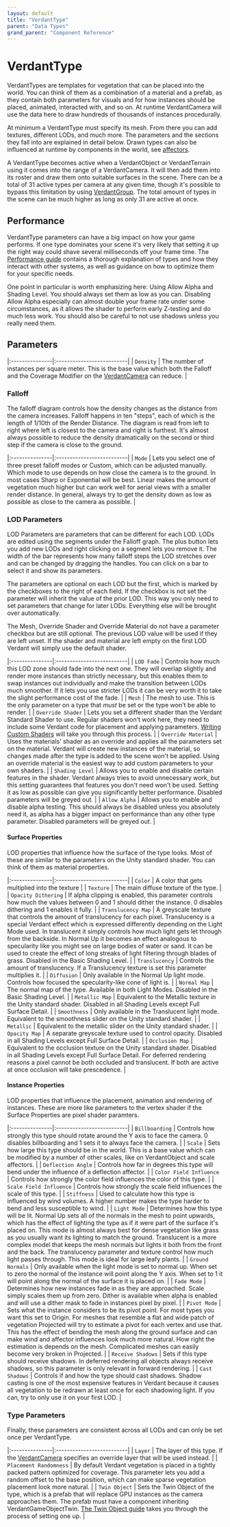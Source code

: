 ```yaml
---
layout: default
title: "VerdantType"
parent: "Data Types"
grand_parent: "Component Reference"
---
```


# VerdantType

VerdantTypes are templates for vegetation that can be placed into the world. You can think of them as a combination of a material and a prefab, as they contain both parameters for visuals and for how instances should be placed, animated, interacted with, and so on. At runtime VerdantCamera will use the data here to draw hundreds of thousands of instances procedurally.

At minimum a VerdantType must specify its mesh. From there you can add textures, different LODs, and much more. The parameters and the sections they fall into are explained in detail below. Drawn types can also be influenced at runtime by components in the world, see [affectors](../Affectors/index.html).

A VerdantType becomes active when a VerdantObject or VerdantTerrain using it comes into the range of a VerdantCamera. It will then add them into its roster and draw them onto suitable surfaces in the scene. There can be a total of 31 active types per camera at any given time, though it's possible to bypass this limitation by using [VerdantGroup](VerdantGroup.html). The total amount of types in the scene can be much higher as long as only 31 are active at once.

## Performance
VerdantType parameters can have a big impact on how your game performs. If one type dominates your scene it's very likely that setting it up the right way could shave several milliseconds off your frame time. The [Performance guide](../../UserGuide/Performance.html) contains a thorough explanation of types and how they interact with other systems, as well as guidance on how to optimize them for your specific needs. 

One point in particular is worth emphasizing here: Using Allow Alpha and Shading Level. You should always set them as low as you can. Disabling Allow Alpha especially can almost double your frame rate under some circumstances, as it allows the shader to perform early Z-testing and do much less work. You should also be careful to not use shadows unless you really need them.

## Parameters

|:---------------|:--------------------------|
| `Density` | The number of instances per square meter. This is the base value which both the Falloff and the Coverage Modifier on the [VerdantCamera](../VerdantCamera.html) can reduce.   |

### Falloff

The falloff diagram controls how the density changes as the distance from the camera increases. Falloff happens in ten "steps", each of which is the length of 1/10th of the Render Distance. The diagram is read from left to right where left is closest to the camera and right is furthest. It's almost always possible to reduce the density dramatically on the second or third step if the camera is close to the ground.

|:---------------|:--------------------------|
| `Mode` | Lets you select one of three preset falloff modes or Custom, which can be adjusted manually. Which mode to use depends on how close the camera is to the ground. In most cases Sharp or Exponential will be best. Linear makes the amount of vegetation much higher but can work well for aerial views with a smaller render distance. In general, always try to get the density down as low as possible as close to the camera as possible.  |

### LOD Parameters

LOD Parameters are parameters that can be different for each LOD. LODs are edited using the segments under the Falloff graph. The plus button lets you add new LODs and right clicking on a segment lets you remove it. The width of the bar represents how many falloff steps the LOD stretches over and can be changed by dragging the handles. You can click on a bar to select it and show its parameters. 

The parameters are optional on each LOD but the first, which is marked by the checkboxes to the right of each field. If the checkbox is not set the parameter will inherit the value of the prior LOD. This way you only need to set parameters that change for later LODs. Everything else will be brought over automatically.

The Mesh, Override Shader and Override Material do not have a parameter checkbox but are still optional. The previous LOD value will be used if they are left unset. If the shader and material are left empty on the first LOD Verdant will simply use the default shader. 

|:---------------|:--------------------------|
| `LOD Fade` | Controls how much this LOD zone should fade into the next one. They will overlap slightly and render more instances than strictly necessary, but this enables them to swap instances out individually and make the transition between LODs much smoother. If it lets you use stricter LODs it can be very worth it to take the slight performance cost of the fade. |
| `Mesh` | The mesh to use. This is the only parameter on a type that *must* be set or the type won't be able to render. |
| `Override Shader` | Lets you set a different shader than the Verdant Standard Shader to use. Regular shaders won't work here, they need to include some Verdant code for placement and applying parameters. [Writing Custom Shaders]() will take you through this process.  |
| `Override Material` | Uses the materials' shader as an override and applies all the parameters set on the material. Verdant will create new instances of the material, so changes made after the type is added to the scene won't be applied. Using an override material is the easiest way to add custom parameters to your own shaders. |
| `Shading Level` | Allows you to enable and disable certain features in the shader. Verdant always tries to avoid unnecessary work, but this setting guarantees that features you don't need won't be used. Setting it as low as possible can give you significantly better performance. Disabled parameters will be greyed out. |
| `Allow Alpha` | Allows you to enable and disable alpha testing. This should always be disabled unless you absolutely need it, as alpha has a bigger impact on performance than any other type parameter. Disabled parameters will be greyed out. |

#### Surface Properties

LOD properties that influence how the surface of the type looks. Most of these are similar to the parameters on the Unity standard shader. You can think of them as material properties.

|:---------------|:--------------------------|
| `Color` | A color that gets multiplied into the texture |
| `Texture` | The main diffuse texture of the type. |
| `Opacity Dithering` | If alpha clipping is enabled, this parameter controls how much the values between 0 and 1 should dither the instance. 0 disables dithering and 1 enables it fully. |
| `Translucency Map` | A greyscale texture that controls the amount of translucency for each pixel. Translucency is a special Verdant effect which is expressed differently depending on the Light Mode used. In translucent it simply controls how much light gets let through from the backside. In Normal Up it becomes an effect analogous to specularity like you might see on large bodies of water or sand. It can be used to create the effect of long streaks of light filtering through blades of grass. Disabled in the Basic Shading Level. |
| `Translucency` | Controls the amount of translucency. If a Translucency texture is set this parameter multiplies it. |
| `Diffusion` | Only available in the Normal Up light mode. Controls how focused the specularity-like cone of light is. |
| `Normal Map` | The normal map of the type. Available in both Light Modes. Disabled in the Basic Shading Level.  |
| `Metallic Map` | Equivalent to the Metallic texture in the Unity standard shader. Disabled in all Shading Levels except Full Surface Detail. |
| `Smoothness` | Only available in the Translucent light mode. Equivalent to the smoothness slider on the Unity standard shader. |
| `Metallic` | Equivalent to the metallic slider on the Unity standard shader. |
| `Opacity Map` | A separate greyscale texture used to control opacity. Disabled in all Shading Levels except Full Surface Detail. |
| `Occlusion Map` | Equivalent to the occlusion texture on the Unity standard shader. Disabled in all Shading Levels except Full Surface Detail. For deferred rendering reasons a pixel cannot be both occluded and translucent. If both are active at once occlusion will take prescedence. |

#### Instance Properties

LOD properties that influence the placement, animation and rendering of instances. These are more like parameters to the vertex shader if the Surface Properties are pixel shader paramters.

|:---------------|:--------------------------|
| `Billboarding` | Controls how strongly this type should rotate around the Y axis to face the camera. 0 disables billboarding and 1 sets it to always face the camera. |
| `Scale` | Sets how large this type should be in the world. This is a base value which can be modified by a number of other scales, like on VerdantObject and scale affectors. |
| `Deflection Angle` | Controls how far in degrees this type will bend under the influence of a deflection affector.  |
| `Color Field Influence` | Controls how strongly the color field influences the color of this type. |
| `Scale Field Influence` | Controls how strongly the scale field influences the scale of this type. |
| `Stiffness` | Used to calculate how this type is influenced by wind volumes. A higher number makes the type harder to bend and less susceptible to wind. |
| `Light Mode` | Determines how this type will be lit. Normal Up sets all of the normals in the mesh to point upwards, which has the effect of lighting the type as if it were part of the surface it's placed on. This mode is almost always best for dense vegetation like grass as you usually want its lighting to match the ground. Translucent is a more complex model that keeps the mesh normals but lights it both from the front and the back. The translucency parameter and texture control how much light passes through. This mode is ideal for large leafy plants. |
| `Ground Normals` | Only available when the light mode is set to normal up. When set to zero the normal of the instance will point along the Y axis. When set to 1 it will point along the normal of the surface it is placed on. |
| `Fade Mode` | Determines how new instances fade in as they are approached. Scale simply scales them up from zero. Dither is available when alpha is enabled and will use a dither mask to fade in instances pixel by pixel. |
| `Pivot Mode` | Sets what the instance considers to be its pivot point. For most types you want this set to Origin. For meshes that resemble a flat and wide patch of vegetation Projected will try to estimate a pivot for each vertex and use that. This has the effect of bending the mesh along the ground surface and can make wind and affector influences look much more natural. How right the estimation is depends on the mesh. Complicated meshes can easily become very broken in Projected. |
| `Receive Shadows` | Sets if this type should receive shadows. In deferred rendering all objects always receive shadows, so this parameter is only relevant in forward rendering. |
| `Cast Shadows` | Controls if and how the type should cast shadows. Shadow casting is one of the most expensive features in Verdant because it causes all vegetation to be redrawn at least once for each shadowing light. If you can, try to only use it on your first LOD. |

### Type Parameters

Finally, these parameters are consistent across all LODs and can only be set once per VerdantType.

|:---------------|:--------------------------|
| `Layer` | The layer of this type. If the [VerdantCamera](../VerdantCamera.html) specifies an override layer that will be used instead. |
| `Placement Randomness` | By default Verdant vegetation is placed in a tightly packed pattern optimized for coverage. This parameter lets you add a random offset to the base position, which can make sparse vegetation placement look more natural. |
| `Twin Object` | Sets the Twin Object of the type, which is a prefab that will replace GPU instances as the camera approaches them. The prefab must have a component inheriting VerdantGameObjectTwin. [The Twin Object guide](../../AdvancedGuide/UsingTwinObjects.html) takes you through the process of setting one up. |